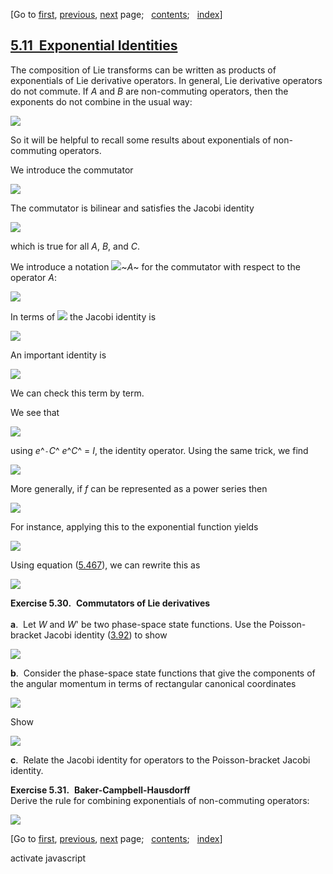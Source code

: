 <div class="navigation">

[Go to <span>[first](book.html),
[previous](book-Z-H-67.html)</span><span>,
[next](book-Z-H-69.html)</span> page<span>;
  </span><span>[contents](book-Z-H-4.html#%_toc_start)</span><span><span>;
  </span>[index](book-Z-H-82.html#%_index_start)</span>]

</div>

[5.11  Exponential Identities](book-Z-H-4.html#%_toc_%_sec_5.11)
----------------------------------------------------------------

The composition of Lie transforms can be written as products of
exponentials of Lie derivative operators. In general, Lie derivative
operators do not commute. If *A* and *B* are non-commuting operators,
then the exponents do not combine in the usual way:

<div align="left">

![](chap5-Z-G-430.gif)

</div>

So it will be helpful to recall some results about exponentials of
non-commuting operators.

We introduce the commutator

<div align="left">

![](chap5-Z-G-431.gif)

</div>

The commutator is bilinear and satisfies the Jacobi identity

<div align="left">

![](chap5-Z-G-432.gif)

</div>

which is true for all *A*, *B*, and *C*.

We introduce a notation ![](chap1-Z-G-D-43.gif)~*A*~ for the commutator
with respect to the operator *A*:

<div align="left">

![](chap5-Z-G-433.gif)

</div>

In terms of ![](chap1-Z-G-D-43.gif) the Jacobi identity is

<div align="left">

![](chap5-Z-G-434.gif)

</div>

An important identity is

<div align="left">

![](chap5-Z-G-435.gif)

</div>

We can check this term by term.

We see that

<div align="left">

![](chap5-Z-G-436.gif)

</div>

using *e*^`-`*C*^ *e*^*C*^ = *I*, the identity operator. Using the same
trick, we find

<div align="left">

![](chap5-Z-G-437.gif)

</div>

More generally, if *f* can be represented as a power series then

<div align="left">

![](chap5-Z-G-438.gif)

</div>

For instance, applying this to the exponential function yields

<div align="left">

![](chap5-Z-G-439.gif)

</div>

Using equation ([5.467](#EQUATION_5.467)), we can rewrite this as

<div align="left">

![](chap5-Z-G-440.gif)

</div>

**Exercise 5.30.**  **Commutators of Lie derivatives**\
\
**a**.  Let *W* and *W*' be two phase-space state functions. Use the
Poisson-bracket Jacobi identity ([3.92](book-Z-H-38.html#EQUATION_3.92))
to show

<div align="left">

![](chap5-Z-G-441.gif)

</div>

**b**.  Consider the phase-space state functions that give the
components of the angular momentum in terms of rectangular canonical
coordinates

<div align="left">

![](chap5-Z-G-442.gif)

</div>

Show

<div align="left">

![](chap5-Z-G-443.gif)

</div>

**c**.  Relate the Jacobi identity for operators to the Poisson-bracket
Jacobi identity.

**Exercise 5.31.**  **Baker-Campbell-Hausdorff**\
 Derive the rule for combining exponentials of non-commuting operators:

<div align="left">

![](chap5-Z-G-444.gif)

</div>

<div class="navigation">

[Go to <span>[first](book.html),
[previous](book-Z-H-67.html)</span><span>,
[next](book-Z-H-69.html)</span> page<span>;
  </span><span>[contents](book-Z-H-4.html#%_toc_start)</span><span><span>;
  </span>[index](book-Z-H-82.html#%_index_start)</span>]

</div>

activate javascript

